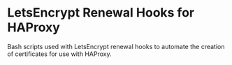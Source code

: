 # LetsEncrypt Renewal Hooks for HAProxy
Bash scripts used with LetsEncrypt renewal hooks to automate the creation of certificates for use with HAProxy.
